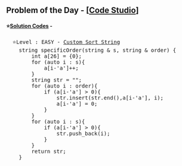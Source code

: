 ## Problem of the Day - [<a href="https://www.codingninjas.com/codestudio/problems/specific-order_1102295?leftPanelTab=0">Code Studio</a>]


#### ⭐<ins>Solution Codes</ins> -
<pre>
  ⭐Level : EASY - <a href="https://www.codingninjas.com/codestudio/problems/specific-order_1102295?leftPanelTab=0">Custom Sort String</a>
    string specificOrder(string & s, string & order) {
        int a[26] = {0};
        for (auto i : s){
            a[i-'a']++;
        }
        string str = "";
        for (auto i : order){
            if (a[i-'a'] > 0){
                str.insert(str.end(),a[i-'a'], i);
                a[i-'a'] = 0;
            }
        }
        for (auto i : s){
            if (a[i-'a'] > 0){
                str.push_back(i);
            }
        }
        return str;
    }
</pre>
